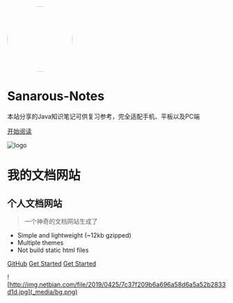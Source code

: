 <div class="cover-main"><img width="150px" src="https://blogimage-1258928558.cos.ap-guangzhou.myqcloud.com/friends/touxiang.jpeg" style="border-radius: 50%">
<br/>

# Sanarous-Notes

本站分享的Java知识笔记可供复习参考，完全适配手机、平板以及PC端

[开始阅读](/README)


![logo](_media/icon.svg)
# 我的文档网站
## 个人文档网站
> 一个神奇的文档网站生成了

* Simple and lightweight (~12kb gzipped)
* Multiple themes
* Not build static html files

[GitHub](https://github.com/docsifyjs/docsify/)
[Get Started](#quick-start)
[Get Started](#quick-start)

<!-- 背景图片 -->
![http://img.netbian.com/file/2019/0425/7c37f209b6a696a58d6a5a52b2833d1d.jpg](_media/bg.png)
